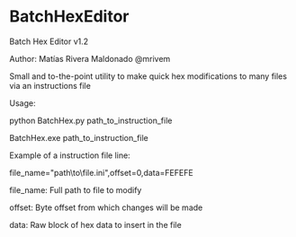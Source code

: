 # BatchHexEditor

Batch Hex Editor v1.2

Author: Matías Rivera Maldonado @mrivem


Small and to-the-point utility to make quick hex modifications to many files via an instructions file


Usage:

python BatchHex.py path_to_instruction_file

BatchHex.exe path_to_instruction_file


Example of a instruction file line:

file_name="path\to\file.ini",offset=0,data=FEFEFE


file_name: Full path to file to modify

offset: Byte offset from which changes will be made

data: Raw block of hex data to insert in the file
